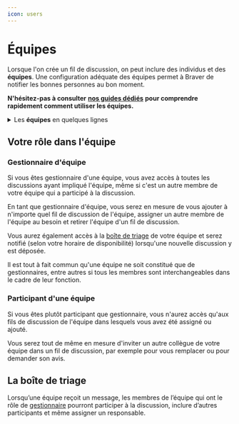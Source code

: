 ```yaml
---
icon: users
---
```


# Équipes

Lorsque l'on crée un fil de discussion, on peut inclure des individus et des **équipes**. Une configuration adéquate des équipes permet à Braver de notifier les bonnes personnes au bon moment.

**N'hésitez-pas à consulter** [**nos guides dédiés**](https://support.braver.net/guides/for-healthcare-workers/equipes) **pour comprendre rapidement comment utiliser les équipes.**

<details>

<summary>Les <strong>équipes</strong> en quelques lignes</summary>

* Si l'on inclut des équipes sans identifier à qui dans l'équipe nous voulons parler, le fil de discussion se retrouve dans la [boîte de triage](equipes.md#la-boite-de-triage) de l'équipe.&#x20;
* Si l'on inclut un individu qui est membre d'une équipe, son équipe est du même coup ajouté dans le fil de discussion, et l'invité en question peut à son gré inviter d'autres membres de son équipe à rejoindre le fil de discussion.
* Ces équipes sont constituées de membres faisant une gestion partagée des communications.
* Un lieu de travail peut rassembler différentes équipes.
* Le regroupement en équipes est la plupart du temps basée sur les **professions** (ex. "soins infirmiers" rassemble toutes les infirmières d'un étage, "physiothérapie" rassemble tous les physios d'une clinique, etc.), mais les administrateurs peuvent utiliser n'importe quel base pour bâtir une équipe.

</details>

## Votre rôle dans l'équipe

### Gestionnaire d'équipe

Si vous êtes gestionnaire d'une équipe, vous avez accès à toutes les discussions ayant impliqué l'équipe, même si c'est un autre membre de votre équipe qui a participé à la discussion.

En tant que gestionnaire d'équipe, vous serez en mesure de vous ajouter à n'importe quel fil de discussion de l'équipe, assigner un autre membre de l'équipe au besoin et retirer l'équipe d'un fil de discussion.

Vous aurez également accès à la [boîte de triage](equipes.md#la-boite-de-triage) de votre équipe et serez notifié (selon votre horaire de disponibilité) lorsqu'une nouvelle discussion y est déposée.

Il est tout à fait commun qu'une équipe ne soit constitué que de gestionnaires, entre autres si tous les membres sont interchangeables dans le cadre de leur fonction.

### Participant d'une équipe

Si vous êtes plutôt participant que gestionnaire, vous n'aurez accès qu'aux fils de discussion de l'équipe dans lesquels vous avez été assigné ou ajouté.

Vous serez tout de même en mesure d'inviter un autre collègue de votre équipe dans un fil de discussion, par exemple pour vous remplacer ou pour demander son avis.

## La boîte de triage

Lorsqu’une équipe reçoit un message, les membres de l’équipe qui ont le rôle de [gestionnaire](equipes.md#gestionnaire-dequipe) pourront participer à la discussion, inclure d’autres participants et même assigner un responsable.
